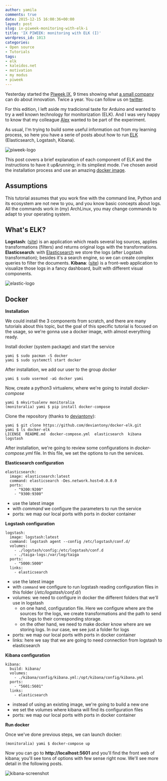 ```yaml
---
author: yamila
comments: true
date: 2015-12-15 16:00:36+00:00
layout: post
slug: ix-piweek-monitoring-with-elk-i
title: 'IX PIWEEK: monitoring with ELK (I)'
wordpress_id: 1013
categories:
- Open source
- Tutorials
tags:
- elk
- kaleidos.net
- motivation
- my modus
- piweek
---
```


Yesterday started the [Piweek IX](http://piweek.com), 9 times showing what [a small company](http://kaleidos.net) can do about innovation. Twice a year. You can follow us on [twitter](http://twitter.com/_piweek_).

For this edition, I left aside my tradicional taste for Arduino and wanted to try a well known technology for monitorization (ELK). And I was very happy to know that my colleague [Alex](http://twitter.com/_superalex_) wanted to be part of the experiment.

As usual, I'm trying to build some useful information out from my learning process, so here you have a serie of posts about how to run [ELK](https://www.elastic.co/downloads) (Elasticsearch, Logstash, Kibana).

![piweek-logo](/images/2015/12/piweek-logo.png)

<!-- more -->

This post covers a brief explanation of each component of ELK and the instructions to have it up&running; in its simpliest mode. I've chosen avoid the installation process and use an amazing [docker image]().



## Assumptions



This tutorial assumes that you work fine with the command line, Python and its ecosystem are not new to you, and you know basic concepts about logs. All the commands work in (my) ArchLinux, you may change commands to adapt to your operating system.



## What's ELK?



**Logstash**: ([site](https://www.elastic.co/products/logstash)) is an application which reads several log sources, applies transformations (filters) and returns original logs with the transformations.
**Elasticsearch**: with [Elasticsearch](https://www.elastic.co/products/elasticsearch) we store the logs (after Logstash transformation); besides it's a search engine, so we can create complex queries to filter the documents.
**Kibana**: ([site](https://www.elastic.co/products/kibana)) is a front-web application to visualize those logs in a fancy dashboard, built with different visual components.

![elastic-logo](/images/2015/12/elastic-logo.png)



## Docker



**Installation**

We could install the 3 components from scratch, and there are many tutorials about this topic, but the goal of this specific tutorial is focused on the usage, so we're gonna use a docker image, with almost everything ready.

Install docker (system package) and start the service



    yami $ sudo pacman -S docker
    yami $ sudo systemctl start docker




After installation, we add our user to the group _docker_



    yami $ sudo usermod -aG docker yami




Now, create a python3 virtualenv, where we're going to install _docker-compose_



    yami $ mkvirtualenv monitoralia
    (monitoralia) yami $ pip install docker-compose




Clone the repository (thanks to [deviantony](https://github.com/deviantony)):



    yami $ git clone https://github.com/deviantony/docker-elk.git
    yami $ ls docker-elk
    LICENSE  README.md  docker-compose.yml  elasticsearch  kibana  logstash




After installation, we're going to review some configurations in _docker-compose.yml_ file. In this file, we set the options to run the services.

**Elasticsearch configuration**




    elasticsearch:
      image: elasticsearch:latest
      command: elasticsearch -Des.network.host=0.0.0.0
      ports:
        - "9200:9200"
        - "9300:9300"








  * use the latest image
  * with _command_ we configure the parameters to run the service
  * ports: we map our local ports with ports in docker container



**Logstash configuration**




    logstash:
      image: logstash:latest
      command: logstash agent --config /etc/logstash/conf.d/
      volumes:
        - ./logstash/config:/etc/logstash/conf.d
        - ./taiga-logs:/var/log/taiga
      ports:
        - "5000:5000"
      links:
        - elasticsearch


  * use the latest image
  * with `command` we configure to run logstash reading configuration files in this folder (_/etc/logstash/conf.d/_)
  * volumes: we need to configure in docker the different folders that we'll use in logstash
    * on one hand, configuration file. Here we configure where are the sources for the logs, we create transformations and the path to send the logs to their corresponding storage.
    * on the other hand, we need to make docker know where are we storing logs. In our case, we see just a folder for logs
  * ports: we map our local ports with ports in docker container
  * links: here we say that we are going to need connection from logstash to elasticsearch



**Kibana configuration**




    kibana:
      build: kibana/
      volumes:
        - ./kibana/config/kibana.yml:/opt/kibana/config/kibana.yml
      ports:
        - "5601:5601"
      links:
        - elasticsearch


  * instead of using an existing image, we're going to build a new one
  * we set the volumes where kibana will find its configuration files
  * ports: we map our local ports with ports in docker container



**Run docker**

Once we've done previous steps, we can launch docker:




    (monitoralia) yami $ docker-compose up




Now you can go to **http://localhost:5601** and you'll find the front web of kibana; you'll see tons of options with few sense right now. We'll see more detail in the following posts.

![kibana-screenshot](/images/2015/12/kibana-screenshot.png)

